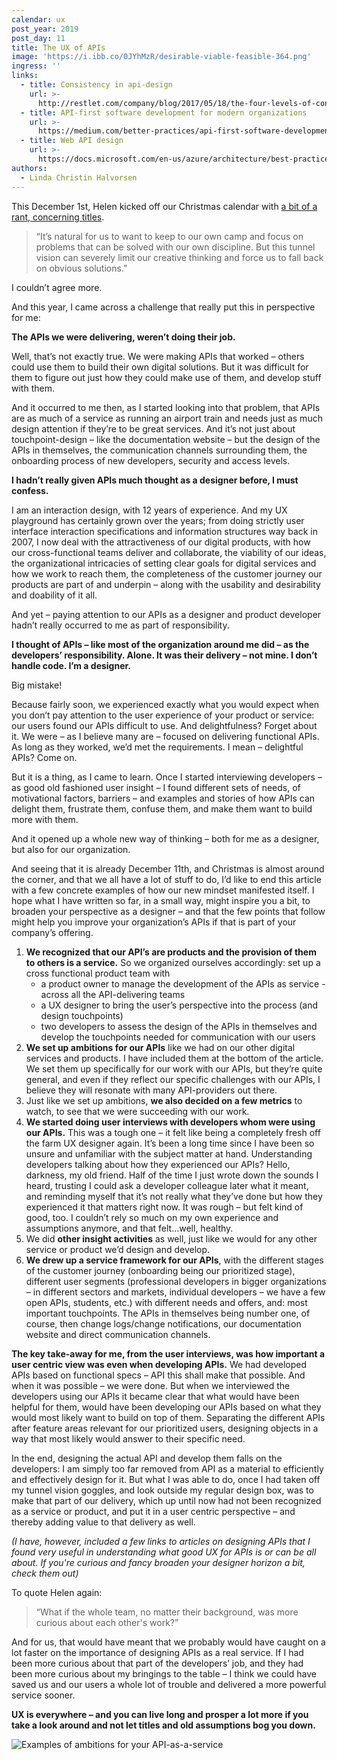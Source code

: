 ```yaml
---
calendar: ux
post_year: 2019
post_day: 11
title: The UX of APIs
image: 'https://i.ibb.co/0JYhMzR/desirable-viable-feasible-364.png'
ingress: ''
links:
  - title: Consistency in api-design
    url: >-
      http://restlet.com/company/blog/2017/05/18/the-four-levels-of-consistency-in-api-design/
  - title: API-first software development for modern organizations
    url: >-
      https://medium.com/better-practices/api-first-software-development-for-modern-organizations-fdbfba9a66d3
  - title: Web API design
    url: >-
      https://docs.microsoft.com/en-us/azure/architecture/best-practices/api-design
authors:
  - Linda Christin Halvorsen
---
```

This December 1st, Helen kicked off our Christmas calendar with [a bit of a rant, concerning titles](https://ux.christmas/2019/1). 

> “It’s natural for us to want to keep to our own camp and focus on problems that can be solved with our own discipline. But this tunnel vision can severely limit our creative thinking and force us to fall back on obvious solutions.”

I couldn’t agree more. 

And this year, I came across a challenge that really put this in perspective for me:

**The APIs we were delivering, weren’t doing their job.**

Well, that’s not exactly true. We were making APIs that worked – others could use them to build their own digital solutions. But it was difficult for them to figure out just how they could make use of them, and develop stuff with them. 

And it occurred to me then, as I started looking into that problem, that APIs are as much of a service as running an airport train and needs just as much design attention if they’re to be great services. And it’s not just about touchpoint-design – like the documentation website – but the design of the APIs in themselves, the communication channels surrounding them, the onboarding process of new developers, security and access levels. 

**I hadn’t really given APIs much thought as a designer before, I must confess.** 

I am an interaction design, with 12 years of experience. And my UX playground has certainly grown over the years; from doing strictly user interface interaction specifications and information structures way back in 2007, I now deal with the attractiveness of our digital products, with how our cross-functional teams deliver and collaborate, the viability of our ideas, the organizational intricacies of setting clear goals for digital services and how we work to reach them, the completeness of the customer journey our products are part of and underpin – along with the usability and desirability and doability of it all. 

And yet – paying attention to our APIs as a designer and product developer hadn’t really occurred to me as part of responsibility. 

**I thought of APIs – like most of the organization around me did – as the developers’ responsibility. Alone. It was their delivery – not mine. I don’t handle code. I’m a designer.** 

Big mistake! 

Because fairly soon, we experienced exactly what you would expect when you don’t pay attention to the user experience of your product or service: our users found our APIs difficult to use. And delightfulness? Forget about it. We were – as I believe many are – focused on delivering functional APIs. As long as they worked, we’d met the requirements. I mean – delightful APIs? Come on. 

But it is a thing, as I came to learn. Once I started interviewing developers – as good old fashioned user insight – I found different sets of needs, of motivational factors, barriers – and examples and stories of how APIs can delight them, frustrate them, confuse them, and make them want to build more with them. 

And it opened up a whole new way of thinking – both for me as a designer, but also for our organization. 

And seeing that it is already December 11th, and Christmas is almost around the corner, and that we all have a lot of stuff to do, I’d like to end this article with a few concrete examples of how our new mindset manifested itself. I hope what I have written so far, in a small way, might inspire you a bit, to broaden your perspective as a designer – and that the few points that follow might help you improve your organization’s APIs if that is part of your company’s offering.

1. **We recognized that our API’s are products and the provision of them to others is a service.** So we organized ourselves accordingly: set up a cross functional product team with 
   * a product owner to manage the development of the APIs as service - across all the API-delivering teams
   * a UX designer to bring the user’s perspective into the process (and design touchpoints)
   * two developers to assess the design of the APIs in themselves and develop the touchpoints needed for communication with our users
2. **We set up ambitions for our APIs** like we had on our other digital services and products. I have included them at the bottom of the article. We set them up specifically for our work with our APIs, but they’re quite general, and even if they reflect our specific challenges with our APIs, I believe they will resonate with many API-providers out there.
3. Just like we set up ambitions, **we also decided on a few metrics** to watch, to see that we were succeeding with our work. 
4. **We started doing user interviews with developers whom were using our APIs.** This was a tough one – it felt like being a completely fresh off the farm UX designer again. It’s been a long time since I have been so unsure and unfamiliar with the subject matter at hand. Understanding developers talking about how they experienced our APIs? Hello, darkness, my old friend. Half of the time I just wrote down the sounds I heard, trusting I could ask a developer colleague later what it meant, and reminding myself that it’s not really what they’ve done but how they experienced it that matters right now. It was rough – but felt kind of good, too. I couldn’t rely so much on my own experience and assumptions anymore, and that felt…well, healthy. 
5. We did **other insight activities** as well, just like we would for any other service or product we’d design and develop.
6. **We drew up a service framework for our APIs**, with the different stages of the customer journey (onboarding being our prioritized stage), different user segments (professional developers in bigger organizations – in different sectors and markets, individual developers – we have a few open APIs, students, etc.) with different needs and offers, and: most important touchpoints. The APIs in themselves being number one, of course, then change logs/change notifications, our documentation website and direct communication channels. 

**The key take-away for me, from the user interviews, was how important a user centric view was even when developing APIs.** We had developed APIs based on functional specs – API this shall make that possible. And when it was possible – we were done. But when we interviewed the developers using our APIs it became clear that what would have been helpful for them, would have been developing our APIs based on what they would most likely want to build on top of them. Separating the different APIs after feature areas relevant for our prioritized users, designing objects in a way that most likely would answer to their specific need. 

In the end, designing the actual API and develop them falls on the developers: I am simply too far removed from API as a material to efficiently and effectively design for it. But what I was able to do, once I had taken off my tunnel vision goggles, and look outside my regular design box, was to make that part of our delivery, which up until now had not been recognized as a service or product, and put it in a user centric perspective – and thereby adding value to that delivery as well. 

_(I have, however, included a few links to articles on designing APIs that I found very useful in understanding what good UX for APIs is or can be all about. If you're curious and fancy broaden your designer horizon a bit, check them out)_

To quote Helen again: 

> “What if the whole team, no matter their background, was more curious about each other's work?” 

And for us, that would have meant that we probably would have caught on a lot faster on the importance of designing APIs as a real service. If I had been more curious about that part of the developers’ job, and they had been more curious about my bringings to the table – I think we could have saved us and our users a whole lot of trouble and delivered a more powerful service sooner. 

**UX is everywhere – and you can live long and prosper a lot more if you take a look around and not let titles and old assumptions bog you down.**

![Examples of ambitions for your API-as-a-service](https://i.ibb.co/6YM0s25/ambisjoner-apier.png)
